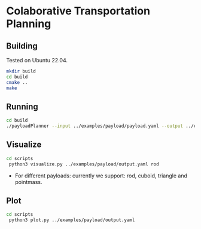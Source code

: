 # Colaborative Transportation Planning

## Building

Tested on Ubuntu 22.04.

```bash
mkdir build
cd build
cmake ..
make
```

## Running

```bash
cd build
./payloadPlanner --input ../examples/payload/payload.yaml --output ../examples/payload/output.yaml
```

## Visualize

```bash
cd scripts
 python3 visualize.py ../examples/payload/output.yaml rod
```

- For different payloads: currently we support: rod, cuboid, triangle and pointmass.

## Plot
```bash
cd scripts
 python3 plot.py ../examples/payload/output.yaml
```
